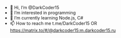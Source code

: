 - 👋 Hi, I’m @DarkCoder15
- 👀 I’m interested in programming
- 🌱 I’m currently learning Node.js, C#
- 📫 How to reach me t.me/DarkCoder15 OR https://matrix.to/#/@darkcoder15:m.darkcoder15.ru

<!---
DarkCoder15/DarkCoder15 is a ✨ special ✨ repository because its `README.md` (this file) appears on your GitHub profile.
You can click the Preview link to take a look at your changes.
--->
